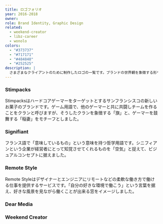```yaml
---
title: ロゴフォリオ
year: 2016-2018
owner: 
role: Brand Identity, Graphic Design
related:
  - weekend-creator
  - libz-career
  - wonolo
colors:
  - "#373737"
  - "#717171"
  - "#484848"
  - "#252525"
description: |
  さまざまなクライアントのために制作したロゴの一覧です。ブランドの世界観を象徴する形やタイポグラフィー、メタファーを探ることは私にとってチャレンジであり、とても楽しいパートです。
---
```


### Stimpacks

<work-media name="stimpacks.png" />

Stimpacksはハードコアゲーマーをターゲットとするサンフランシスコの新しいお菓子のブランドです。ゲーム用語で、他のゲーマーと共に共闘しチームを作ることをクランと呼びますが、そうしたクランを象徴する「旗」と、ゲーマーを鼓舞する「稲妻」をモチーフとしました。

### Signifiant

<work-media name="signifiant.png" />

フランス語で「意味しているもの」という意味を持つ哲学用語です。シニフィアンという企業が経営者にとって知覚させてくれるものを「空気」と捉えて、ビジュアルコンセプトに据えました。

### Remote Style

<work-media name="remotestyle.png" />

Remote Styleはデザイナーとエンジニアにリモートなどの柔軟な働き方で働ける仕事を提供するサービスです。「自分の好きな環境で働こう」という言葉を据え、好きな風景を見ながら働くことが出来る窓をイメージしました。

### Dear Media

<work-media name="dearmedia.png" />

### Weekend Creator

<work-media name="weekend.png" />
